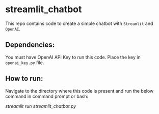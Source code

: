 # streamlit_chatbot

This repo contains code to create a simple chatbot with `Streamlit` and `OpenAI`.

## Dependencies:
You must have OpenAI API Key to run this code. Place the key in `openai_key.py` file.

## How to run:
Navigate to the directory where this code is present and run the below command in command prompt or bash:

_streamlit run streamlit_chatbot.py_

